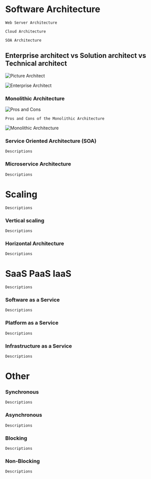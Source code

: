 # Software Architecture #
``
	Web Server Architecture
``

``
	Cloud Architecture
``

``
	SOA Architecture
``

## Enterprise architect vs Solution architect vs Technical architect #

![Picture Architect](https://i.stack.imgur.com/ALg2V.jpg)

![Enterprise Architect](https://image.slidesharecdn.com/benorstella2007soapresentation-140307044612-phpapp01/95/enterprise-architecture-og-soa-trender-13-638.jpg?cb=1394167659)

### Monolithic Architecture ###

![Pros and Cons](https://d32myzxfxyl12w.cloudfront.net/assets/images/article_images/4e1889d1e9ac4ae36f1ce491b225575656f177d7.png?1495613101)

``
	Pros and Cons of the Monolithic Architecture
``

![Monolithic Architecture](https://i.pinimg.com/originals/90/65/aa/9065aa51ee351656f71ede4dce1887de.png)

### Service Oriented Architecture (SOA) ###
``
	Descriptions
``
### Microservice Architecture ###
``
	Descriptions
``
# Scaling #
``
	Descriptions
``
### Vertical scaling ###
``
	Descriptions
``
### Horizontal Architecture ###

``
	Descriptions
``
# SaaS PaaS IaaS #
``
	Descriptions
``
### Software as a Service ###
``
	Descriptions
``
### Platform as a Service ###
``
	Descriptions
``
### Infrastructure as a Service ###
``
	Descriptions
``
# Other #
### Synchronous ###
``
	Descriptions
``
### Asynchronous ###
``
	Descriptions
``
### Blocking ###
``
	Descriptions
``
### Non-Blocking ###
``
	Descriptions
``